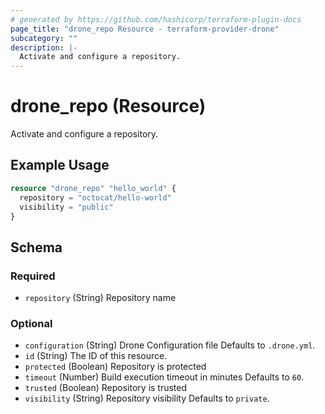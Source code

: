 ```yaml
---
# generated by https://github.com/hashicorp/terraform-plugin-docs
page_title: "drone_repo Resource - terraform-provider-drone"
subcategory: ""
description: |-
  Activate and configure a repository.
---
```


# drone_repo (Resource)

Activate and configure a repository.

## Example Usage

```terraform
resource "drone_repo" "hello_world" {
  repository = "octocat/hello-world"
  visibility = "public"
}
```

<!-- schema generated by tfplugindocs -->
## Schema

### Required

- `repository` (String) Repository name

### Optional

- `configuration` (String) Drone Configuration file Defaults to `.drone.yml`.
- `id` (String) The ID of this resource.
- `protected` (Boolean) Repository is protected
- `timeout` (Number) Build execution timeout in minutes Defaults to `60`.
- `trusted` (Boolean) Repository is trusted
- `visibility` (String) Repository visibility Defaults to `private`.


